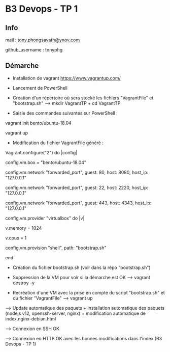 # B3 Devops - TP 1

## Info

mail : tony.phongsavath@ynov.com

github_username : tonyphg

## Démarche

- Installation de vagrant https://www.vagrantup.com/

- Lancement de PowerShell

- Création d'un répertoire où sera stocké les fichiers "VagrantFile" et "bootstrap.sh" --> mkdir VagrantTP + cd VagrantTP

- Saisie des commandes suivantes sur PowerShell : 

vagrant init bento/ubuntu-18.04

vagrant up

- Modification du fichier VagrantFile généré :

Vagrant.configure("2") do |config|

 config.vm.box = "bento/ubuntu-18.04"
 
 config.vm.network "forwarded_port", guest: 80, host: 8080, host_ip: "127.0.0.1"
 
 config.vm.network "forwarded_port", guest: 22, host: 2220, host_ip: "127.0.0.1"
 
 config.vm.network "forwarded_port", guest: 443, host: 4343, host_ip: "127.0.0.1"
 
 config.vm.provider "virtualbox" do |v|
 
  v.memory = 1024
  
  v.cpus = 1
  
 config.vm.provision "shell", path: "bootstrap.sh"
 
end

- Création du fichier bootstrap.sh (voir dans la répo "bootstrap.sh")

- Suppression de la VM pour voir si la démarche est OK --> vagrant destroy -y

- Recréation d'une VM avec la prise en compte du script "bootstrap.sh" et du fichier "VagrantFile" --> vagrant up

--> Update automatique des paquets + installation automatique des paquets (nodejs v12, openssh-server, nginx) + modification automatique de index.nginx-debian.html

--> Connexion en SSH OK

--> Connexion en HTTP OK avec les bonnes modifications dans l'index (B3 Devops - TP 1)
